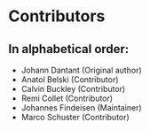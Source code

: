 # Contributors

## In alphabetical order:

 * Johann Dantant (Original author)
 * Anatol Belski (Contributor)
 * Calvin Buckley (Contributor)
 * Remi Collet (Contributor)
 * Johannes Findeisen (Maintainer)
 * Marco Schuster (Contributor)

